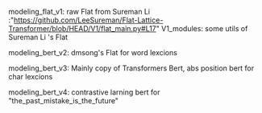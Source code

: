modeling_flat_v1: raw Flat from Sureman Li :"https://github.com/LeeSureman/Flat-Lattice-Transformer/blob/HEAD/V1/flat_main.py#L17"
    V1_modules: some utils of Sureman Li 's Flat

modeling_bert_v2: dmsong's Flat for word lexcions

modeling_bert_v3: Mainly copy of Transformers Bert, abs position bert for char lexcions

modeling_bert_v4: contrastive larning bert for "the_past_mistake_is_the_future"



